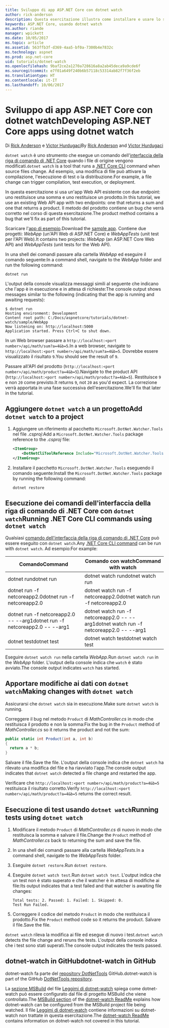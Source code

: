 ```yaml
---
title: Sviluppo di app ASP.NET Core con dotnet watch
author: rick-anderson
description: Questa esercitazione illustra come installare e usare lo strumento watcher per file dell'interfaccia della riga di comando di .NET Core (dotnet watch) in un'applicazione ASP.NET Core.
keywords: ASP.NET Core, usando dotnet watch
ms.author: riande
manager: wpickett
ms.date: 10/05/2017
ms.topic: article
ms.assetid: 563ffb3f-d369-4aa5-bf0a-7300b4e7832c
ms.technology: aspnet
ms.prod: asp.net-core
uid: tutorials/dotnet-watch
ms.openlocfilehash: 9baf2ce2a1270a728616a8a2ab45deca9a9cde6f
ms.sourcegitcommit: e7f01a649f240b6b57118c53314ab82f7f36f2eb
ms.translationtype: HT
ms.contentlocale: it-IT
ms.lasthandoff: 10/06/2017
---
```

# <a name="developing-aspnet-core-apps-using-dotnet-watch"></a><span data-ttu-id="24086-104">Sviluppo di app ASP.NET Core con dotnet watch</span><span class="sxs-lookup"><span data-stu-id="24086-104">Developing ASP.NET Core apps using dotnet watch</span></span>

<span data-ttu-id="24086-105">Di [Rick Anderson](https://twitter.com/RickAndMSFT) e [Victor Hurdugaci](https://twitter.com/victorhurdugaci)</span><span class="sxs-lookup"><span data-stu-id="24086-105">By [Rick Anderson](https://twitter.com/RickAndMSFT) and [Victor Hurdugaci](https://twitter.com/victorhurdugaci)</span></span>

<span data-ttu-id="24086-106">`dotnet watch` è uno strumento che esegue un comando dell'[interfaccia della riga di comando di .NET Core](/dotnet/core/tools) quando i file di origine vengono modificati.</span><span class="sxs-lookup"><span data-stu-id="24086-106">`dotnet watch` is a tool that runs a [.NET Core CLI](/dotnet/core/tools) command when source files change.</span></span> <span data-ttu-id="24086-107">Ad esempio, una modifica di file può attivare la compilazione, l'esecuzione di test o la distribuzione.</span><span class="sxs-lookup"><span data-stu-id="24086-107">For example, a file change can trigger compilation, test execution, or deployment.</span></span>

<span data-ttu-id="24086-108">In questa esercitazione si usa un'app Web API esistente con due endpoint: uno restituisce una somma e uno restituisce un prodotto.</span><span class="sxs-lookup"><span data-stu-id="24086-108">In this tutorial, we use an existing Web API app with two endpoints: one that returns a sum and one that returns a product.</span></span> <span data-ttu-id="24086-109">Il metodo del prodotto contiene un bug che verrà corretto nel corso di questa esercitazione.</span><span class="sxs-lookup"><span data-stu-id="24086-109">The product method contains a bug that we'll fix as part of this tutorial.</span></span>

<span data-ttu-id="24086-110">Scaricare l'[app di esempio](https://github.com/aspnet/Docs/tree/master/aspnetcore/tutorials/dotnet-watch/sample).</span><span class="sxs-lookup"><span data-stu-id="24086-110">Download the [sample app](https://github.com/aspnet/Docs/tree/master/aspnetcore/tutorials/dotnet-watch/sample).</span></span> <span data-ttu-id="24086-111">Contiene due progetti: *WebApp* (un'API Web di ASP.NET Core) e *WebAppTests* (unit test per l'API Web).</span><span class="sxs-lookup"><span data-stu-id="24086-111">It contains two projects: *WebApp* (an ASP.NET Core Web API) and *WebAppTests* (unit tests for the Web API).</span></span>

<span data-ttu-id="24086-112">In una shell dei comandi passare alla cartella *WebApp* ed eseguire il comando seguente:</span><span class="sxs-lookup"><span data-stu-id="24086-112">In a command shell, navigate to the *WebApp* folder and run the following command:</span></span>

```console
dotnet run
```

<span data-ttu-id="24086-113">L'output della console visualizza messaggi simili al seguente che indicano che l'app è in esecuzione e in attesa di richieste:</span><span class="sxs-lookup"><span data-stu-id="24086-113">The console output shows messages similar to the following (indicating that the app is running and awaiting requests):</span></span>

```console
$ dotnet run
Hosting environment: Development
Content root path: C:/Docs/aspnetcore/tutorials/dotnet-watch/sample/WebApp
Now listening on: http://localhost:5000
Application started. Press Ctrl+C to shut down.
```

<span data-ttu-id="24086-114">In un Web browser passare a `http://localhost:<port number>/api/math/sum?a=4&b=5`.</span><span class="sxs-lookup"><span data-stu-id="24086-114">In a web browser, navigate to `http://localhost:<port number>/api/math/sum?a=4&b=5`.</span></span> <span data-ttu-id="24086-115">Dovrebbe essere visualizzato il risultato `9`.</span><span class="sxs-lookup"><span data-stu-id="24086-115">You should see the result of `9`.</span></span>

<span data-ttu-id="24086-116">Passare all'API del prodotto (`http://localhost:<port number>/api/math/product?a=4&b=5`).</span><span class="sxs-lookup"><span data-stu-id="24086-116">Navigate to the product API (`http://localhost:<port number>/api/math/product?a=4&b=5`).</span></span> <span data-ttu-id="24086-117">Restituisce `9` e non `20` come previsto.</span><span class="sxs-lookup"><span data-stu-id="24086-117">It returns `9`, not `20` as you'd expect.</span></span> <span data-ttu-id="24086-118">La correzione verrà apportata in una fase successiva dell'esercitazione.</span><span class="sxs-lookup"><span data-stu-id="24086-118">We'll fix that later in the tutorial.</span></span>

## <a name="add-dotnet-watch-to-a-project"></a><span data-ttu-id="24086-119">Aggiungere `dotnet watch` a un progetto</span><span class="sxs-lookup"><span data-stu-id="24086-119">Add `dotnet watch` to a project</span></span>

1. <span data-ttu-id="24086-120">Aggiungere un riferimento al pacchetto `Microsoft.DotNet.Watcher.Tools` nel file *.csproj*:</span><span class="sxs-lookup"><span data-stu-id="24086-120">Add a `Microsoft.DotNet.Watcher.Tools` package reference to the *.csproj* file:</span></span>

    ```xml
    <ItemGroup>
        <DotNetCliToolReference Include="Microsoft.DotNet.Watcher.Tools" Version="2.0.0" />
    </ItemGroup> 
    ```

1. <span data-ttu-id="24086-121">Installare il pacchetto `Microsoft.DotNet.Watcher.Tools` eseguendo il comando seguente:</span><span class="sxs-lookup"><span data-stu-id="24086-121">Install the `Microsoft.DotNet.Watcher.Tools` package by running the following command:</span></span>
    
    ```console
    dotnet restore
    ```

## <a name="running-net-core-cli-commands-using-dotnet-watch"></a><span data-ttu-id="24086-122">Esecuzione dei comandi dell'interfaccia della riga di comando di .NET Core con `dotnet watch`</span><span class="sxs-lookup"><span data-stu-id="24086-122">Running .NET Core CLI commands using `dotnet watch`</span></span>

<span data-ttu-id="24086-123">Qualsiasi [comando dell'interfaccia della riga di comando di .NET Core](/dotnet/core/tools#cli-commands) può essere eseguito con `dotnet watch`.</span><span class="sxs-lookup"><span data-stu-id="24086-123">Any [.NET Core CLI command](/dotnet/core/tools#cli-commands) can be run with `dotnet watch`.</span></span> <span data-ttu-id="24086-124">Ad esempio:</span><span class="sxs-lookup"><span data-stu-id="24086-124">For example:</span></span>

| <span data-ttu-id="24086-125">Comando</span><span class="sxs-lookup"><span data-stu-id="24086-125">Command</span></span> | <span data-ttu-id="24086-126">Comando con watch</span><span class="sxs-lookup"><span data-stu-id="24086-126">Command with watch</span></span> |
| ---- | ----- |
| <span data-ttu-id="24086-127">dotnet run</span><span class="sxs-lookup"><span data-stu-id="24086-127">dotnet run</span></span> | <span data-ttu-id="24086-128">dotnet watch run</span><span class="sxs-lookup"><span data-stu-id="24086-128">dotnet watch run</span></span> |
| <span data-ttu-id="24086-129">dotnet run -f netcoreapp2.0</span><span class="sxs-lookup"><span data-stu-id="24086-129">dotnet run -f netcoreapp2.0</span></span> | <span data-ttu-id="24086-130">dotnet watch run -f netcoreapp2.0</span><span class="sxs-lookup"><span data-stu-id="24086-130">dotnet watch run -f netcoreapp2.0</span></span> |
| <span data-ttu-id="24086-131">dotnet run -f netcoreapp2.0 -- --arg1</span><span class="sxs-lookup"><span data-stu-id="24086-131">dotnet run -f netcoreapp2.0 -- --arg1</span></span> | <span data-ttu-id="24086-132">dotnet watch run -f netcoreapp2.0 -- --arg1</span><span class="sxs-lookup"><span data-stu-id="24086-132">dotnet watch run -f netcoreapp2.0 -- --arg1</span></span> |
| <span data-ttu-id="24086-133">dotnet test</span><span class="sxs-lookup"><span data-stu-id="24086-133">dotnet test</span></span> | <span data-ttu-id="24086-134">dotnet watch test</span><span class="sxs-lookup"><span data-stu-id="24086-134">dotnet watch test</span></span> |

<span data-ttu-id="24086-135">Eseguire `dotnet watch run` nella cartella *WebApp*.</span><span class="sxs-lookup"><span data-stu-id="24086-135">Run `dotnet watch run` in the *WebApp* folder.</span></span> <span data-ttu-id="24086-136">L'output della console indica che `watch` è stato avviato.</span><span class="sxs-lookup"><span data-stu-id="24086-136">The console output indicates `watch` has started.</span></span>

## <a name="making-changes-with-dotnet-watch"></a><span data-ttu-id="24086-137">Apportare modifiche ai dati con `dotnet watch`</span><span class="sxs-lookup"><span data-stu-id="24086-137">Making changes with `dotnet watch`</span></span>

<span data-ttu-id="24086-138">Assicurarsi che `dotnet watch` sia in esecuzione.</span><span class="sxs-lookup"><span data-stu-id="24086-138">Make sure `dotnet watch` is running.</span></span>

<span data-ttu-id="24086-139">Correggere il bug nel metodo `Product` di *MathController.cs* in modo che restituisca il prodotto e non la somma:</span><span class="sxs-lookup"><span data-stu-id="24086-139">Fix the bug in the `Product` method of *MathController.cs* so it returns the product and not the sum:</span></span>

```csharp
public static int Product(int a, int b)
{
  return a * b;
} 
```

<span data-ttu-id="24086-140">Salvare il file.</span><span class="sxs-lookup"><span data-stu-id="24086-140">Save the file.</span></span> <span data-ttu-id="24086-141">L'output della console indica che `dotnet watch` ha rilevato una modifica del file e ha riavviato l'app.</span><span class="sxs-lookup"><span data-stu-id="24086-141">The console output indicates that `dotnet watch` detected a file change and restarted the app.</span></span>

<span data-ttu-id="24086-142">Verificare che `http://localhost:<port number>/api/math/product?a=4&b=5` restituisca il risultato corretto.</span><span class="sxs-lookup"><span data-stu-id="24086-142">Verify `http://localhost:<port number>/api/math/product?a=4&b=5` returns the correct result.</span></span>

## <a name="running-tests-using-dotnet-watch"></a><span data-ttu-id="24086-143">Esecuzione di test usando `dotnet watch`</span><span class="sxs-lookup"><span data-stu-id="24086-143">Running tests using `dotnet watch`</span></span>

1. <span data-ttu-id="24086-144">Modificare il metodo `Product` di *MathController.cs* di nuovo in modo che restituisca la somma e salvare il file.</span><span class="sxs-lookup"><span data-stu-id="24086-144">Change the `Product` method of *MathController.cs* back to returning the sum and save the file.</span></span>
1. <span data-ttu-id="24086-145">In una shell dei comandi passare alla cartella *WebAppTests*.</span><span class="sxs-lookup"><span data-stu-id="24086-145">In a command shell, navigate to the *WebAppTests* folder.</span></span>
1. <span data-ttu-id="24086-146">Eseguire `dotnet restore`.</span><span class="sxs-lookup"><span data-stu-id="24086-146">Run `dotnet restore`.</span></span>
1. <span data-ttu-id="24086-147">Eseguire `dotnet watch test`.</span><span class="sxs-lookup"><span data-stu-id="24086-147">Run `dotnet watch test`.</span></span> <span data-ttu-id="24086-148">L'output indica che un test non è stato superato e che il watcher è in attesa di modifiche ai file:</span><span class="sxs-lookup"><span data-stu-id="24086-148">Its output indicates that a test failed and that watcher is awaiting file changes:</span></span>

     ```console
     Total tests: 2. Passed: 1. Failed: 1. Skipped: 0.
     Test Run Failed.
     ```

1. <span data-ttu-id="24086-149">Correggere il codice del metodo `Product` in modo che restituisca il prodotto.</span><span class="sxs-lookup"><span data-stu-id="24086-149">Fix the `Product` method code so it returns the product.</span></span> <span data-ttu-id="24086-150">Salvare il file.</span><span class="sxs-lookup"><span data-stu-id="24086-150">Save the file.</span></span>

<span data-ttu-id="24086-151">`dotnet watch` rileva la modifica ai file ed esegue di nuovo i test.</span><span class="sxs-lookup"><span data-stu-id="24086-151">`dotnet watch` detects the file change and reruns the tests.</span></span> <span data-ttu-id="24086-152">L'output della console indica che i test sono stati superati.</span><span class="sxs-lookup"><span data-stu-id="24086-152">The console output indicates the tests passed.</span></span>

## <a name="dotnet-watch-in-github"></a><span data-ttu-id="24086-153">dotnet-watch in GitHub</span><span class="sxs-lookup"><span data-stu-id="24086-153">dotnet-watch in GitHub</span></span>

<span data-ttu-id="24086-154">dotnet-watch fa parte del [repository DotNetTools](https://github.com/aspnet/DotNetTools/tree/dev/src/Microsoft.DotNet.Watcher.Tools) GitHub.</span><span class="sxs-lookup"><span data-stu-id="24086-154">dotnet-watch is part of the GitHub [DotNetTools repository](https://github.com/aspnet/DotNetTools/tree/dev/src/Microsoft.DotNet.Watcher.Tools).</span></span>

<span data-ttu-id="24086-155">La [sezione MSBuild](https://github.com/aspnet/DotNetTools/blob/dev/src/Microsoft.DotNet.Watcher.Tools/README.md#msbuild) del file [Leggimi di dotnet-watch](https://github.com/aspnet/DotNetTools/blob/dev/src/Microsoft.DotNet.Watcher.Tools/README.md) spiega come dotnet-watch può essere configurato dal file di progetto MSBuild che viene controllato.</span><span class="sxs-lookup"><span data-stu-id="24086-155">The [MSBuild section](https://github.com/aspnet/DotNetTools/blob/dev/src/Microsoft.DotNet.Watcher.Tools/README.md#msbuild) of the [dotnet-watch ReadMe](https://github.com/aspnet/DotNetTools/blob/dev/src/Microsoft.DotNet.Watcher.Tools/README.md) explains how dotnet-watch can be configured from the MSBuild project file being watched.</span></span> <span data-ttu-id="24086-156">Il file [Leggimi di dotnet-watch](https://github.com/aspnet/DotNetTools/blob/dev/src/Microsoft.DotNet.Watcher.Tools/README.md) contiene informazioni su dotnet-watch non trattate in questa esercitazione.</span><span class="sxs-lookup"><span data-stu-id="24086-156">The [dotnet-watch ReadMe](https://github.com/aspnet/DotNetTools/blob/dev/src/Microsoft.DotNet.Watcher.Tools/README.md) contains information on dotnet-watch not covered in this tutorial.</span></span>
